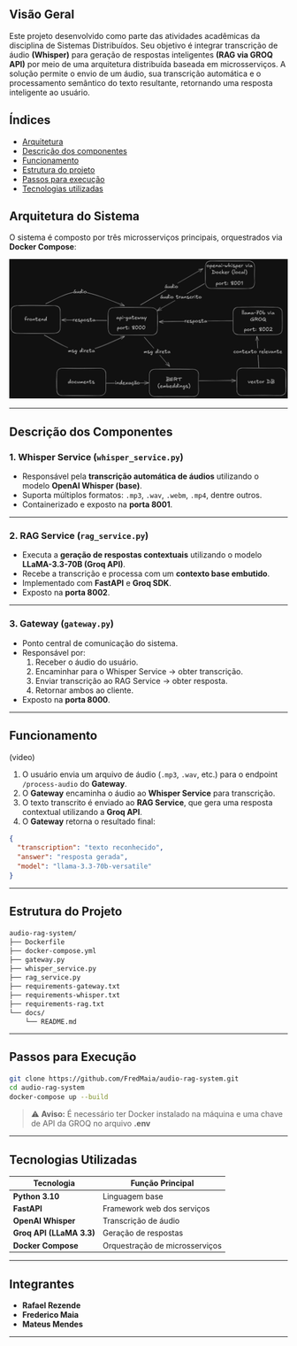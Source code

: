 ## Visão Geral
Este projeto desenvolvido como parte das atividades acadêmicas da disciplina de Sistemas Distribuídos.
Seu objetivo é integrar transcrição de áudio **(Whisper)** para geração de respostas inteligentes **(RAG via GROQ API)** por meio de uma arquitetura distribuída baseada em microsserviços.
A solução permite o envio de um áudio, sua transcrição automática e o processamento semântico do texto resultante, retornando uma resposta inteligente ao usuário.

## Índices

- [Arquitetura](#arquitetura-do-sistema)
- [Descrição dos componentes](#descrição-dos-componentes)
- [Funcionamento](#funcionamento)
- [Estrutura do projeto](#estrutura-do-projeto)
- [Passos para execução](#passos-para-execução)
- [Tecnologias utilizadas](#tecnologias-utilizadas)


## Arquitetura do Sistema

O sistema é composto por três microsserviços principais, orquestrados via **Docker Compose**:

![Arquitetura](./arq.png)

---

## Descrição dos Componentes

### **1. Whisper Service (`whisper_service.py`)**
- Responsável pela **transcrição automática de áudios** utilizando o modelo **OpenAI Whisper (base)**.  
- Suporta múltiplos formatos: `.mp3`, `.wav`, `.webm`, `.mp4`, dentre outros. 
- Containerizado e exposto na **porta 8001**.

---

### **2. RAG Service (`rag_service.py`)**
- Executa a **geração de respostas contextuais** utilizando o modelo **LLaMA-3.3-70B (Groq API)**.  
- Recebe a transcrição e processa com um **contexto base embutido**.  
- Implementado com **FastAPI** e **Groq SDK**.  
- Exposto na **porta 8002**.

---

### **3. Gateway (`gateway.py`)**
- Ponto central de comunicação do sistema.  
- Responsável por:  
  1. Receber o áudio do usuário.  
  2. Encaminhar para o Whisper Service → obter transcrição.  
  3. Enviar transcrição ao RAG Service → obter resposta.  
  4. Retornar ambos ao cliente.  
- Exposto na **porta 8000**.

---

## Funcionamento

(video)

1. O usuário envia um arquivo de áudio (`.mp3`, `.wav`, etc.) para o endpoint `/process-audio` do **Gateway**.  
2. O **Gateway** encaminha o áudio ao **Whisper Service** para transcrição.  
3. O texto transcrito é enviado ao **RAG Service**, que gera uma resposta contextual utilizando a **Groq API**.  
4. O **Gateway** retorna o resultado final:

```json
{
  "transcription": "texto reconhecido",
  "answer": "resposta gerada",
  "model": "llama-3.3-70b-versatile"
}
```

---

## Estrutura do Projeto

```
audio-rag-system/
├── Dockerfile
├── docker-compose.yml
├── gateway.py
├── whisper_service.py
├── rag_service.py
├── requirements-gateway.txt
├── requirements-whisper.txt
├── requirements-rag.txt
└── docs/
    └── README.md 
```

---

## Passos para Execução 

```bash
git clone https://github.com/FredMaia/audio-rag-system.git
cd audio-rag-system
docker-compose up --build
```

> :warning: **Aviso:** É necessário ter Docker instalado na máquina e uma chave de API da GROQ no arquivo **.env**


---

## Tecnologias Utilizadas

| Tecnologia | Função Principal |
|-------------|------------------|
| **Python 3.10** | Linguagem base |
| **FastAPI** | Framework web dos serviços |
| **OpenAI Whisper** | Transcrição de áudio |
| **Groq API (LLaMA 3.3)** | Geração de respostas |
| **Docker Compose** | Orquestração de microsserviços |

---

## Integrantes
- **Rafael Rezende**  
- **Frederico Maia**  
- **Mateus Mendes**  

---